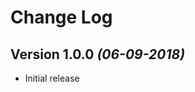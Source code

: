 Change Log
==========

Version 1.0.0 *(06-09-2018)*
----------------------------

  * Initial release